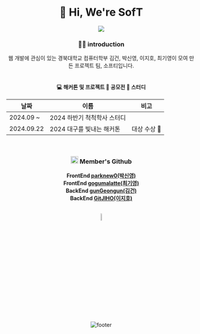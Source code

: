 <div align="center">

# 👋 Hi, We're SofT

<img src="https://capsule-render.vercel.app/api?type=Venom&color=gradient&height=250&section=header&text=SofT%&fontSize=200&fontColor=1f2329" />

### 🙋‍♀️ introduction

웹 개발에 관심이 있는 경북대학교 컴퓨터학부 김건, 박신영, 이지호, 최기영이 모여 만든 프로젝트 팀, 소프티입니다.
<br><br>


#### 💻 해커톤 및 프로젝트 📙 공모전 💬 스터디

| 날짜 | 이름 | 비고 | 
|----|----|----|
| 2024.09 ~ |2024 하반기 척척학사 스터디 ||
| 2024.09.22 | 2024 대구를 빛내는 해커톤|대상 수상 🥇|

<br>

### <img src="https://github.com/user-attachments/assets/52af47dd-2050-44ec-b2c6-bac6e4f9e790" width="20px"> Member's Github

 **FrontEnd <a href="https://github.com/parknew0">parknew0(박신영)</a>**<br>
 **FrontEnd <a href="https://github.com/gogumalatte">gogumalatte(최기영)</a>**<br>
 **BackEnd <a href="https://github.com/gunGeongun">gunGeongun(김건)</a>**<br>
 **BackEnd <a href="https://github.com/GitJIHO">GitJIHO(이지호)</a>**

<br>
<img width="7%" src="https://github.com/user-attachments/assets/863599de-18be-4388-aca3-fc51fc0ca561"/>

![footer](https://capsule-render.vercel.app/api?type=waving&color=auto&height=100&section=footer)
</div>

